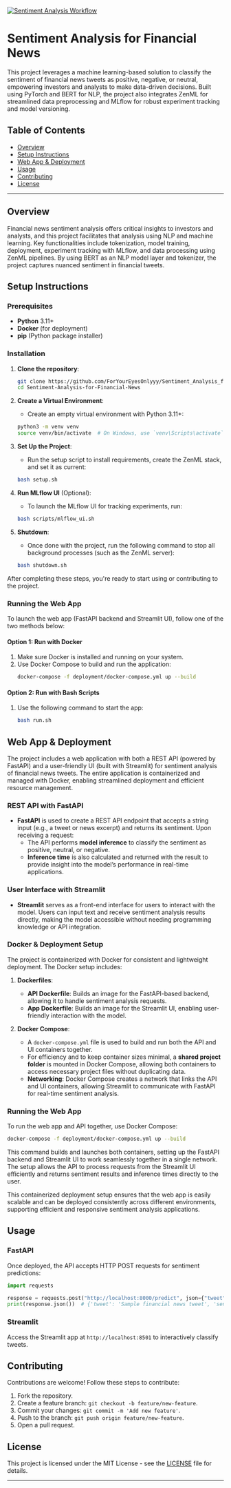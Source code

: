 [![Sentiment Analysis Workflow](https://github.com/ForYourEyesOnlyyy/Sentiment_Analysis_for_Financial_News/actions/workflows/autoyapf.yml/badge.svg)](https://github.com/ForYourEyesOnlyyy/Sentiment_Analysis_for_Financial_News/actions/workflows/autoyapf.yml)

# Sentiment Analysis for Financial News

This project leverages a machine learning-based solution to classify the sentiment of financial news tweets as positive, negative, or neutral, empowering investors and analysts to make data-driven decisions. Built using PyTorch and BERT for NLP, the project also integrates ZenML for streamlined data preprocessing and MLflow for robust experiment tracking and model versioning.

## Table of Contents

- [Overview](#overview)
- [Setup Instructions](#setup-instructions)
- [Web App & Deployment](#web-app--deployment)
- [Usage](#usage)
- [Contributing](#contributing)
- [License](#license)

---

## Overview

Financial news sentiment analysis offers critical insights to investors and analysts, and this project facilitates that analysis using NLP and machine learning. Key functionalities include tokenization, model training, deployment, experiment tracking with MLflow, and data processing using ZenML pipelines. By using BERT as an NLP model layer and tokenizer, the project captures nuanced sentiment in financial tweets.

## Setup Instructions

### Prerequisites

- **Python** 3.11+
- **Docker** (for deployment)
- **pip** (Python package installer)

### Installation

1. **Clone the repository**:
    ```bash
    git clone https://github.com/ForYourEyesOnlyyy/Sentiment_Analysis_for_Financial_News.git
    cd Sentiment-Analysis-for-Financial-News
    ```

2. **Create a Virtual Environment**:
    - Create an empty virtual environment with Python 3.11+:
    ```bash
    python3 -m venv venv
    source venv/bin/activate  # On Windows, use `venv\Scripts\activate`
    ```

3. **Set Up the Project**:
    - Run the setup script to install requirements, create the ZenML stack, and set it as current:
    ```bash
    bash setup.sh
    ```

4. **Run MLflow UI** (Optional):
    - To launch the MLflow UI for tracking experiments, run:
    ```bash
    bash scripts/mlflow_ui.sh
    ```

5. **Shutdown**:
    - Once done with the project, run the following command to stop all background processes (such as the ZenML server):
    ```bash
    bash shutdown.sh
    ```

After completing these steps, you're ready to start using or contributing to the project.

### Running the Web App

To launch the web app (FastAPI backend and Streamlit UI), follow one of the two methods below:

#### Option 1: Run with Docker

1. Make sure Docker is installed and running on your system.
2. Use Docker Compose to build and run the application:
    ```bash
    docker-compose -f deployment/docker-compose.yml up --build
    ```

#### Option 2: Run with Bash Scripts

1. Use the following command to start the app:
    ```bash
    bash run.sh
    ```

## Web App & Deployment

The project includes a web application with both a REST API (powered by FastAPI) and a user-friendly UI (built with Streamlit) for sentiment analysis of financial news tweets. The entire application is containerized and managed with Docker, enabling streamlined deployment and efficient resource management.

### REST API with FastAPI

- **FastAPI** is used to create a REST API endpoint that accepts a string input (e.g., a tweet or news excerpt) and returns its sentiment. Upon receiving a request:
  - The API performs **model inference** to classify the sentiment as positive, neutral, or negative.
  - **Inference time** is also calculated and returned with the result to provide insight into the model’s performance in real-time applications.

### User Interface with Streamlit

- **Streamlit** serves as a front-end interface for users to interact with the model. Users can input text and receive sentiment analysis results directly, making the model accessible without needing programming knowledge or API integration.

### Docker & Deployment Setup

The project is containerized with Docker for consistent and lightweight deployment. The Docker setup includes:

1. **Dockerfiles**:
   - **API Dockerfile**: Builds an image for the FastAPI-based backend, allowing it to handle sentiment analysis requests.
   - **App Dockerfile**: Builds an image for the Streamlit UI, enabling user-friendly interaction with the model.

2. **Docker Compose**:
   - A `docker-compose.yml` file is used to build and run both the API and UI containers together.
   - For efficiency and to keep container sizes minimal, a **shared project folder** is mounted in Docker Compose, allowing both containers to access necessary project files without duplicating data.
   - **Networking**: Docker Compose creates a network that links the API and UI containers, allowing Streamlit to communicate with FastAPI for real-time sentiment analysis.

### Running the Web App

To run the web app and API together, use Docker Compose:
```bash
docker-compose -f deployment/docker-compose.yml up --build
```

This command builds and launches both containers, setting up the FastAPI backend and Streamlit UI to work seamlessly together in a single network. The setup allows the API to process requests from the Streamlit UI efficiently and returns sentiment results and inference times directly to the user. 

This containerized deployment setup ensures that the web app is easily scalable and can be deployed consistently across different environments, supporting efficient and responsive sentiment analysis applications.

## Usage

### FastAPI

Once deployed, the API accepts HTTP POST requests for sentiment predictions:
```python
import requests

response = requests.post("http://localhost:8000/predict", json={"tweet": "Sample financial news tweet"})
print(response.json())  # {'tweet': 'Sample financial news tweet', 'sentiment': 'positive', 'processing_time_seconds': 0.06371}
```

### Streamlit

Access the Streamlit app at `http://localhost:8501` to interactively classify tweets.

## Contributing

Contributions are welcome! Follow these steps to contribute:

1. Fork the repository.
2. Create a feature branch: `git checkout -b feature/new-feature`.
3. Commit your changes: `git commit -m 'Add new feature'`.
4. Push to the branch: `git push origin feature/new-feature`.
5. Open a pull request.

## License

This project is licensed under the MIT License - see the [LICENSE](LICENSE) file for details.

--- 
